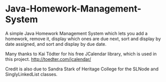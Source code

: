 Java-Homework-Management-System
===============================

A simple Java Homework Management System which lets you add a homework, remove it, display which ones are due next, sort and
display by date assigned, and sort and display by due date.

Many thanks to Kai Tödter for his free JCalendar library, which is used in this project. http://toedter.com/jcalendar/

Credit is also due to Sandra Stark of Heritage College for the SLNode and SinglyLinkedList classes.
